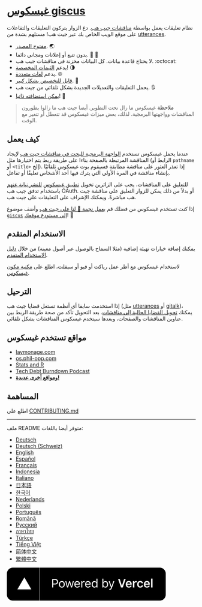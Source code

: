 # [غيسكوس giscus][giscus]

نظام تعليقات يعمل بواسطة [مناقشات جيب هب][discussions]. دع الزوار يتركون التعليقات والتفاعلات على موقع الويب الخاص بك عبر جيت هب! مستلهم بشدة من [utterances][utterances].


- [مفتوح المصدر][repo]. 🌏
- بدون تتبع أو إعلانات ومجاني دائما. 📡 🚫
- لا يحتاج قاعدة بيانات. كل البيانات مخزنة في مناقشات جيب هب. :octocat:
- يدعم [الثيمات المخصصة][creating-custom-themes]! 🌗
- يدعم [لغات متعددة][multiple-languages]. 🌐
- [قابل للتخصيص بشكل كبير][advanced-usage]. 🔧
- يحمل التعليقات والتعديلات الجديدة بشكل تلقائي من جيت هب. 🔃
- [يمكن استضافته ذاتيا][self-hosting]! 🤳

> **ملاحظة**
> غيسكوس ما زال تحت التطوير. أيضا جيت هب ما زالوا يطورون المناقشات وواجهتها البرمجية. لذلك، بعض ميزات غيسكوس قد تتعطل أو تتغير مع الوقت.

## كيف يعمل

عندما يحمل غيسكوس تستخدم [الواجهة البرمجية للبحث في مناقشات جيت هب][search-api] لإيجاد المناقشة المرتبطة بالصفحة بناءا على طريقة ربط يتم اختيارها مثل (الرابط أو `pathname` أو `<title>` إلخ). إذا تعذر العثور على مناقشة مطابقة فسيقوم بوت غيسكوس تلقائيًا بإنشاء مناقشة في المرة الأولى التي يترك فيها أحد الأشخاص تعليقًا أو تفاعل.

للتعليق على المناقشات، يجب على الزائرين تخويل [تطبيق غيسكوس][giscus-app] [للنشر نيابة عنهم][authorization] باستخدام تدفق جيب هب OAuth. أو بدلاً من ذلك يمكن للزوار التعليق على مناقشة جيت هب مباشرةً. ويمكنك الإشراف على التعليقات على جيت هب.

[giscus]: https://giscus.app/ar
[discussions]: https://docs.github.com/en/discussions
[utterances]: https://github.com/utterance/utterances
[repo]: https://github.com/giscus/giscus
[advanced-usage]: https://github.com/giscus/giscus/blob/main/ADVANCED-USAGE.md
[creating-custom-themes]: https://github.com/giscus/giscus/blob/main/ADVANCED-USAGE.md#data-theme
[multiple-languages]: https://github.com/giscus/giscus/blob/main/CONTRIBUTING.md#adding-localizations
[self-hosting]: https://github.com/giscus/giscus/blob/main/SELF-HOSTING.md
[search-api]: https://docs.github.com/en/graphql/guides/using-the-graphql-api-for-discussions#search
[giscus-app]: https://github.com/apps/giscus
[authorization]: https://docs.github.com/en/developers/apps/identifying-and-authorizing-users-for-github-apps

<!-- configuration -->

إذا كنت تستخدم غيسكوس من فضلك قم [بعمل نجمة 🌟 لنا على جيت هب][repo] وأضف موضوع [`giscus`][giscus-topic] [إلى مستودع موقعك][topic-howto]! 🎉

## الاستخدام المتقدم

يمكنك إضافة خيارات تهيئة إضافية (مثلا السماح بالوصول عبر أصول معينة) من خلال [دليل الاستخدام المتقدم][advanced-usage].

لاستخدام غيسكوس مع أطر عمل رياكت أو فيو أو سيفلت، اطلع على [مكتبة مكون غيسكوس][giscus-component].

## الترحيل

إذا استخدمت سابقا أي أنظمة تستغل قضايا جيت هب (مثل [utterances][utterances] أو [gitalk][gitalk])، يمكنك [تحويل القضايا الحالية إلى مناقشات][convert]. بعد التحويل تأكد من صحة طريقة الربط بين عناوين المناقشات والصفحات، وبعدها سيتخدم غيسكوس المناقشات بشكل تلقائي.

## مواقع تستخدم غيسكوس

- [laymonage.com][laymonage-website]
- [os.phil-opp.com][os-phil-opp]
- [Stats and R][statsandr]
- [Tech Debt Burndown Podcast][techdebtburndown]
- [**ومواقع أخرى عديدة!**][giscus-topic]

## المساهمة

اطلع على [CONTRIBUTING.md][contributing]

[giscus-component]: https://github.com/giscus/giscus-component
[repo]: https://github.com/giscus/giscus
[giscus-topic]: https://github.com/topics/giscus
[topic-howto]: https://docs.github.com/en/github/administering-a-repository/classifying-your-repository-with-topics
[advanced-usage]: https://github.com/giscus/giscus/blob/main/ADVANCED-USAGE.md
[utterances]: https://github.com/utterance/utterances
[gitalk]: https://github.com/gitalk/gitalk
[convert]: https://docs.github.com/en/discussions/managing-discussions-for-your-community/moderating-discussions#converting-an-issue-to-a-discussion
[laymonage-website]: https://laymonage.com/posts/giscus
[os-phil-opp]: https://os.phil-opp.com
[statsandr]: https://statsandr.com
[techdebtburndown]: https://techdebtburndown.com
[contributing]: https://github.com/giscus/giscus/blob/main/CONTRIBUTING.md

<!-- end -->

---

ملف README متوفر أيضا باللغات:

- [Deutsch](README.de.md)
- [Deutsch (Schweiz)](README.gsw.md)
- [English](README.md)
- [Español](README.es.md)
- [Français](README.fr.md)
- [Indonesia](README.id.md)
- [Italiano](README.it.md)
- [日本語](README.ja.md)
- [한국어](README.ko.md)
- [Nederlands](README.nl.md)
- [Polski](README.pl.md)
- [Português](README.pt.md)
- [Română](README.ro.md)
- [Русский](README.ru.md)
- [ภาษาไทย](README.th.md)
- [Türkçe](README.tr.md)
- [Tiếng Việt](README.vi.md)
- [简体中文](README.zh-CN.md)
- [繁體中文](README.zh-TW.md)

[![مدعوم من Vercel](public/powered-by-vercel.svg)][vercel]

[vercel]: https://vercel.com/?utm_source=giscus&utm_campaign=oss
